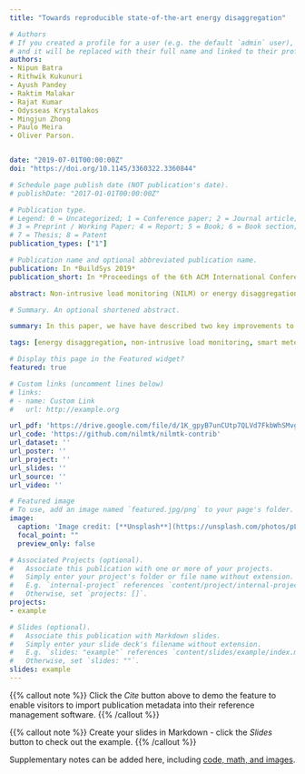 ```yaml
---
title: "Towards reproducible state-of-the-art energy disaggregation"

# Authors
# If you created a profile for a user (e.g. the default `admin` user), write the username (folder name) here 
# and it will be replaced with their full name and linked to their profile.
authors:
- Nipun Batra
- Rithwik Kukunuri
- Ayush Pandey
- Raktim Malakar
- Rajat Kumar
- Odysseas Krystalakos
- Mingjun Zhong
- Paulo Meira
- Oliver Parson.


date: "2019-07-01T00:00:00Z"
doi: "https://doi.org/10.1145/3360322.3360844"

# Schedule page publish date (NOT publication's date).
# publishDate: "2017-01-01T00:00:00Z"

# Publication type.
# Legend: 0 = Uncategorized; 1 = Conference paper; 2 = Journal article;
# 3 = Preprint / Working Paper; 4 = Report; 5 = Book; 6 = Book section;
# 7 = Thesis; 8 = Patent
publication_types: ["1"]

# Publication name and optional abbreviated publication name.
publication: In *BuildSys 2019*
publication_short: In *Proceedings of the 6th ACM International Conference on Systems for Energy-Efficient Buildings, Cities, and Transportation*

abstract: Non-intrusive load monitoring (NILM) or energy disaggregation is the task of separating the household energy measured at the aggregate level into constituent appliances. In 2014, the NILM toolkit (NILMTK) was introduced in an effort towards making NILM research reproducible. Despite serving as the reference library for data set parsers and reference benchmark algorithm implementations, few publications presenting algorithmic contributions within the field went on to contribute implementations back to the toolkit. This paper describes two significant contributions to the NILM community in an effort towards reproducible state-of-the-art research i) a rewrite of the disaggregation API and a new experiment API which lower the barrier to entry for algorithm developers and simplify the definition of algorithm comparison experiments, and ii) the release of NILMTK-contrib; a new repository containing NILMTK-compatible implementations of 3 benchmarks and 9 recent disaggregation algorithms. We have performed an extensive empirical evaluation using a number of publicly available data sets across three important experiment scenarios to showcase the ease of performing reproducible research in NILMTK.

# Summary. An optional shortened abstract.

summary: In this paper, we have have described two key improvements to NILMTK; a rewritten model interface to simplify authoring of new disaggregation algorithms, and a new experiment API through which algorithmic comparisons can be specified with relatively little model knowledge. In addition, we have introduced NILMTKcontrib, a new repository containing 3 benchmarks and 9 modern disaggregation algorithms. In addition, such algorithms will be continuously evaluated in a range of pre-defined scenarios to produce an ongoing NILM competition

tags: [energy disaggregation, non-intrusive load monitoring, smart meters]

# Display this page in the Featured widget?
featured: true

# Custom links (uncomment lines below)
# links:
# - name: Custom Link
#   url: http://example.org

url_pdf: 'https://drive.google.com/file/d/1K_gpyB7unCUtp7QLVd7FkbWhSMvgMDo3/view?usp=sharing'
url_code: 'https://github.com/nilmtk/nilmtk-contrib'
url_dataset: ''
url_poster: ''
url_project: ''
url_slides: ''
url_source: ''
url_video: ''

# Featured image
# To use, add an image named `featured.jpg/png` to your page's folder. 
image:
  caption: 'Image credit: [**Unsplash**](https://unsplash.com/photos/pLCdAaMFLTE)'
  focal_point: ""
  preview_only: false

# Associated Projects (optional).
#   Associate this publication with one or more of your projects.
#   Simply enter your project's folder or file name without extension.
#   E.g. `internal-project` references `content/project/internal-project/index.md`.
#   Otherwise, set `projects: []`.
projects:
- example

# Slides (optional).
#   Associate this publication with Markdown slides.
#   Simply enter your slide deck's filename without extension.
#   E.g. `slides: "example"` references `content/slides/example/index.md`.
#   Otherwise, set `slides: ""`.
slides: example
---
```


{{% callout note %}}
Click the *Cite* button above to demo the feature to enable visitors to import publication metadata into their reference management software.
{{% /callout %}}

{{% callout note %}}
Create your slides in Markdown - click the *Slides* button to check out the example.
{{% /callout %}}

Supplementary notes can be added here, including [code, math, and images](https://wowchemy.com/docs/writing-markdown-latex/).
